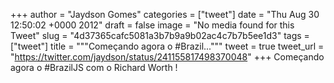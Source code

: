
+++
author = "Jaydson Gomes"
categories = ["tweet"]
date = "Thu Aug 30 12:50:02 +0000 2012"
draft = false
image = "No media found for this Tweet"
slug = "4d37365cafc5081a3b7b9a9b02ac4c7b7b5ee1d3"
tags = ["tweet"]
title = """Começando agora o #Brazil..."""
tweet = true
tweet_url = "https://twitter.com/jaydson/status/241155817498370048"
+++
Começando agora o #BrazilJS com o Richard Worth !
